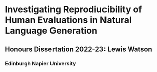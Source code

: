 # Investigating Reprodiucibility of Human Evaluations in Natural Language Generation
## Honours Dissertation 2022-23: Lewis Watson 
### Edinburgh Napier University